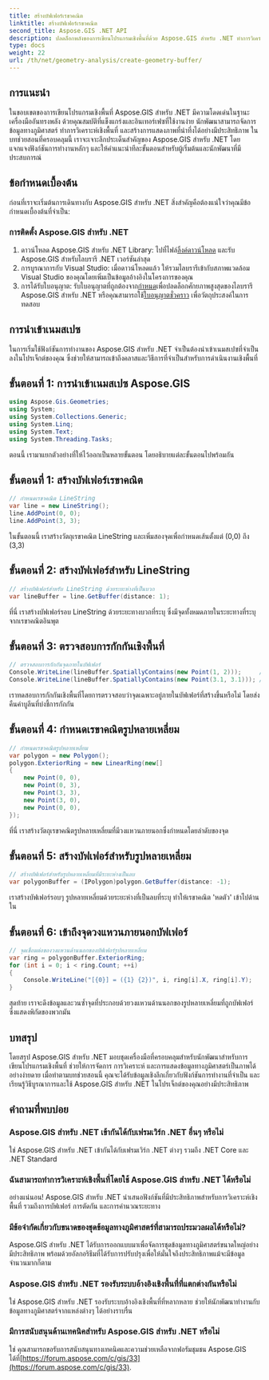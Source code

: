 ```yaml
---
title: สร้างบัฟเฟอร์เรขาคณิต
linktitle: สร้างบัฟเฟอร์เรขาคณิต
second_title: Aspose.GIS .NET API
description: ปลดล็อกพลังของการเขียนโปรแกรมเชิงพื้นที่ด้วย Aspose.GIS สำหรับ .NET ทำการวิเคราะห์เชิงพื้นที่ แสดงภาพข้อมูล และอื่นๆ ได้อย่างง่ายดาย
type: docs
weight: 22
url: /th/net/geometry-analysis/create-geometry-buffer/
---
```

## การแนะนำ
ในขอบเขตของการเขียนโปรแกรมเชิงพื้นที่ Aspose.GIS สำหรับ .NET มีความโดดเด่นในฐานะเครื่องมืออันทรงพลัง ด้วยคุณสมบัติที่แข็งแกร่งและอินเทอร์เฟซที่ใช้งานง่าย นักพัฒนาสามารถจัดการข้อมูลทางภูมิศาสตร์ ทำการวิเคราะห์เชิงพื้นที่ และสร้างการแสดงภาพที่น่าทึ่งได้อย่างมีประสิทธิภาพ ในบทช่วยสอนที่ครอบคลุมนี้ เราจะเจาะลึกประเด็นสำคัญของ Aspose.GIS สำหรับ .NET โดยแจกแจงฟังก์ชันการทำงานหลักๆ และให้คำแนะนำทีละขั้นตอนสำหรับผู้เริ่มต้นและนักพัฒนาที่มีประสบการณ์
## ข้อกำหนดเบื้องต้น
ก่อนที่เราจะเริ่มต้นการเดินทางกับ Aspose.GIS สำหรับ .NET สิ่งสำคัญคือต้องแน่ใจว่าคุณมีข้อกำหนดเบื้องต้นที่จำเป็น:
### การติดตั้ง Aspose.GIS สำหรับ .NET
1.  ดาวน์โหลด Aspose.GIS สำหรับ .NET Library: ไปที่ไฟล์[ลิ้งค์ดาวน์โหลด](https://releases.aspose.com/gis/net/) และรับ Aspose.GIS สำหรับไลบรารี .NET เวอร์ชันล่าสุด
2. การบูรณาการกับ Visual Studio: เมื่อดาวน์โหลดแล้ว ให้รวมไลบรารีเข้ากับสภาพแวดล้อม Visual Studio ของคุณโดยเพิ่มเป็นข้อมูลอ้างอิงในโครงการของคุณ
3.  การได้รับใบอนุญาต: รับใบอนุญาตที่ถูกต้องจาก[กำหนด](https://purchase.aspose.com/buy)เพื่อปลดล็อกศักยภาพสูงสุดของไลบรารี Aspose.GIS สำหรับ .NET หรือคุณสามารถใช้[ใบอนุญาตชั่วคราว](https://purchase.aspose.com/temporary-license/) เพื่อวัตถุประสงค์ในการทดสอบ

## การนำเข้าเนมสเปซ
ในการเริ่มใช้ฟังก์ชันการทำงานของ Aspose.GIS สำหรับ .NET จำเป็นต้องนำเข้าเนมสเปซที่จำเป็นลงในโปรเจ็กต์ของคุณ ซึ่งช่วยให้สามารถเข้าถึงคลาสและวิธีการที่จำเป็นสำหรับการดำเนินงานเชิงพื้นที่
## ขั้นตอนที่ 1: การนำเข้าเนมสเปซ Aspose.GIS
```csharp
using Aspose.Gis.Geometries;
using System;
using System.Collections.Generic;
using System.Linq;
using System.Text;
using System.Threading.Tasks;
```

ตอนนี้ เรามาแยกตัวอย่างที่ให้ไว้ออกเป็นหลายขั้นตอน โดยอธิบายแต่ละขั้นตอนไปพร้อมกัน
## ขั้นตอนที่ 1: สร้างบัฟเฟอร์เรขาคณิต
```csharp
// กำหนดเรขาคณิต LineString
var line = new LineString();
line.AddPoint(0, 0);
line.AddPoint(3, 3);
```
ในขั้นตอนนี้ เราสร้างวัตถุเรขาคณิต LineString และเพิ่มสองจุดเพื่อกำหนดเส้นตั้งแต่ (0,0) ถึง (3,3)
## ขั้นตอนที่ 2: สร้างบัฟเฟอร์สำหรับ LineString
```csharp
// สร้างบัฟเฟอร์สำหรับ LineString ด้วยระยะห่างที่เป็นบวก
var lineBuffer = line.GetBuffer(distance: 1);
```
ที่นี่ เราสร้างบัฟเฟอร์รอบ LineString ด้วยระยะทางบวกที่ระบุ ซึ่งมีจุดทั้งหมดภายในระยะทางที่ระบุจากเรขาคณิตอินพุต
## ขั้นตอนที่ 3: ตรวจสอบการกักกันเชิงพื้นที่
```csharp
// ตรวจสอบการกักกันจุดภายในบัฟเฟอร์
Console.WriteLine(lineBuffer.SpatiallyContains(new Point(1, 2)));     // จริง
Console.WriteLine(lineBuffer.SpatiallyContains(new Point(3.1, 3.1))); // จริง
```
เราทดสอบการกักกันเชิงพื้นที่โดยการตรวจสอบว่าจุดเฉพาะอยู่ภายในบัฟเฟอร์ที่สร้างขึ้นหรือไม่ โดยส่งคืนค่าบูลีนที่บ่งชี้การกักกัน
## ขั้นตอนที่ 4: กำหนดเรขาคณิตรูปหลายเหลี่ยม
```csharp
// กำหนดเรขาคณิตรูปหลายเหลี่ยม
var polygon = new Polygon();
polygon.ExteriorRing = new LinearRing(new[]
{
    new Point(0, 0),
    new Point(0, 3),
    new Point(3, 3),
    new Point(3, 0),
    new Point(0, 0),
});
```
ที่นี่ เราสร้างวัตถุเรขาคณิตรูปหลายเหลี่ยมที่มีวงแหวนภายนอกซึ่งกำหนดโดยลำดับของจุด
## ขั้นตอนที่ 5: สร้างบัฟเฟอร์สำหรับรูปหลายเหลี่ยม
```csharp
// สร้างบัฟเฟอร์สำหรับรูปหลายเหลี่ยมที่มีระยะห่างเป็นลบ
var polygonBuffer = (IPolygon)polygon.GetBuffer(distance: -1);
```
เราสร้างบัฟเฟอร์รอบๆ รูปหลายเหลี่ยมด้วยระยะห่างที่เป็นลบที่ระบุ ทำให้เรขาคณิต 'หดตัว' เข้าไปด้านใน
## ขั้นตอนที่ 6: เข้าถึงจุดวงแหวนภายนอกบัฟเฟอร์
```csharp
// จุดเชื่อมต่อของวงแหวนด้านนอกของบัฟเฟอร์รูปหลายเหลี่ยม
var ring = polygonBuffer.ExteriorRing;
for (int i = 0; i < ring.Count; ++i)
{
    Console.WriteLine("[{0}] = ({1} {2})", i, ring[i].X, ring[i].Y);
}
```
สุดท้าย เราจะดึงข้อมูลและวนซ้ำจุดที่ประกอบด้วยวงแหวนด้านนอกของรูปหลายเหลี่ยมที่ถูกบัฟเฟอร์ ซึ่งแสดงพิกัดของพวกมัน

## บทสรุป
โดยสรุป Aspose.GIS สำหรับ .NET มอบชุดเครื่องมือที่ครอบคลุมสำหรับนักพัฒนาสำหรับการเขียนโปรแกรมเชิงพื้นที่ ช่วยให้การจัดการ การวิเคราะห์ และการแสดงข้อมูลทางภูมิศาสตร์เป็นภาพได้อย่างง่ายดาย เมื่อทำตามบทช่วยสอนนี้ คุณจะได้รับข้อมูลเชิงลึกเกี่ยวกับฟังก์ชันการทำงานที่จำเป็น และเรียนรู้วิธีบูรณาการและใช้ Aspose.GIS สำหรับ .NET ในโปรเจ็กต์ของคุณอย่างมีประสิทธิภาพ
## คำถามที่พบบ่อย
### Aspose.GIS สำหรับ .NET เข้ากันได้กับเฟรมเวิร์ก .NET อื่นๆ หรือไม่
ใช่ Aspose.GIS สำหรับ .NET เข้ากันได้กับเฟรมเวิร์ก .NET ต่างๆ รวมถึง .NET Core และ .NET Standard
### ฉันสามารถทำการวิเคราะห์เชิงพื้นที่โดยใช้ Aspose.GIS สำหรับ .NET ได้หรือไม่
อย่างแน่นอน! Aspose.GIS สำหรับ .NET นำเสนอฟังก์ชันที่มีประสิทธิภาพสำหรับการวิเคราะห์เชิงพื้นที่ รวมถึงการบัฟเฟอร์ การตัดกัน และการคำนวณระยะทาง
### มีข้อจำกัดเกี่ยวกับขนาดของชุดข้อมูลทางภูมิศาสตร์ที่สามารถประมวลผลได้หรือไม่?
Aspose.GIS สำหรับ .NET ได้รับการออกแบบมาเพื่อจัดการชุดข้อมูลทางภูมิศาสตร์ขนาดใหญ่อย่างมีประสิทธิภาพ พร้อมด้วยอัลกอริธึมที่ได้รับการปรับปรุงเพื่อให้มั่นใจถึงประสิทธิภาพแม้จะมีข้อมูลจำนวนมากก็ตาม
### Aspose.GIS สำหรับ .NET รองรับระบบอ้างอิงเชิงพื้นที่ที่แตกต่างกันหรือไม่
ใช่ Aspose.GIS สำหรับ .NET รองรับระบบอ้างอิงเชิงพื้นที่ที่หลากหลาย ช่วยให้นักพัฒนาทำงานกับข้อมูลทางภูมิศาสตร์จากแหล่งต่างๆ ได้อย่างราบรื่น
### มีการสนับสนุนด้านเทคนิคสำหรับ Aspose.GIS สำหรับ .NET หรือไม่
 ใช่ คุณสามารถขอรับการสนับสนุนทางเทคนิคและความช่วยเหลือจากฟอรัมชุมชน Aspose.GIS ได้ที่[https://forum.aspose.com/c/gis/33](https://forum.aspose.com/c/gis/33).